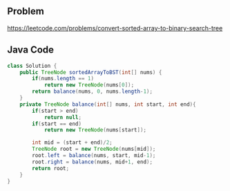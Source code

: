 ## Problem
https://leetcode.com/problems/convert-sorted-array-to-binary-search-tree

## Java Code

```java
class Solution {
    public TreeNode sortedArrayToBST(int[] nums) {
        if(nums.length == 1)
            return new TreeNode(nums[0]);
        return balance(nums, 0, nums.length-1);
    }
    private TreeNode balance(int[] nums, int start, int end){
        if(start > end)
            return null;
        if(start == end)
            return new TreeNode(nums[start]);

        int mid = (start + end)/2;
        TreeNode root = new TreeNode(nums[mid]);
        root.left = balance(nums, start, mid-1);
        root.right = balance(nums, mid+1, end);
        return root;
    }
}
```